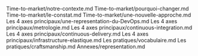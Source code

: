 Time-to-market/notre-contexte.md
Time-to-market/pourquoi-changer.md
Time-to-market/le-constat.md
Time-to-market/une-nouvelle-approche.md
Les 4 axes principaux/une-representation-du-DevOps.md
Les 4 axes principaux/metrologie.md
Les 4 axes principaux/continuous-integration.md
Les 4 axes principaux/continuous-delivery.md
Les 4 axes principaux/infrastructure-elastique.md
Les pratiques/vocabulaire.md
Les pratiques/craftsmanship.md
Annexes/representation.md
